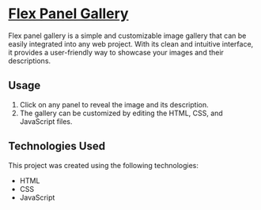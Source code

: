 # [Flex Panel Gallery](https://rm-flexpanelgallery.netlify.app/)

Flex panel gallery is a simple and customizable image gallery that can be easily integrated into any web project. With its clean and intuitive interface, it provides a user-friendly way to showcase your images and their descriptions.

## Usage

1. Click on any panel to reveal the image and its description.
2. The gallery can be customized by editing the HTML, CSS, and JavaScript files.

## Technologies Used

This project was created using the following technologies:

- HTML
- CSS
- JavaScript
